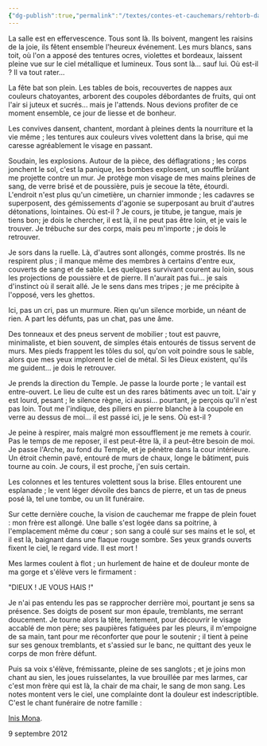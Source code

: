 ```yaml
---
{"dg-publish":true,"permalink":"/textes/contes-et-cauchemars/rehtorb-daed/","created":"2024-05-25T20:56:29.773+02:00","updated":"2024-05-25T08:30:31.442+02:00"}
---
```




La salle est en effervescence. Tous sont là. Ils boivent, mangent les raisins de la joie, ils fêtent ensemble l'heureux événement. Les murs blancs, sans toit, où l'on a apposé des tentures ocres, violettes et bordeaux, laissent pleine vue sur le ciel métallique et lumineux. Tous sont là... sauf lui. Où est-il ? Il va tout rater...

La fête bat son plein. Les tables de bois, recouvertes de nappes aux couleurs chatoyantes, arborent des coupoles débordantes de fruits, qui ont l'air si juteux et sucrés... mais je l'attends. Nous devions profiter de ce moment ensemble, ce jour de liesse et de bonheur.

Les convives dansent, chantent, mordant à pleines dents la nourriture et la vie même ; les tentures aux couleurs vives volettent dans la brise, qui me caresse agréablement le visage en passant.

Soudain, les explosions. Autour de la pièce, des déflagrations ; les corps jonchent le sol, c'est la panique, les bombes explosent, un souffle brûlant me projette contre un mur. Je protège mon visage de mes mains pleines de sang, de verre brisé et de poussière, puis je secoue la tête, étourdi. L'endroit n'est plus qu'un cimetière, un charnier immonde ; les cadavres se superposent, des gémissements d'agonie se superposant au bruit d'autres détonations, lointaines. Où est-il ? Je cours, je titube, je tangue, mais je tiens bon; je dois le chercher, il est là, il ne peut pas être loin, et je vais le trouver. Je trébuche sur des corps, mais peu m'importe ; je dois le retrouver.

Je sors dans la ruelle. Là, d'autres sont allongés, comme prostrés. Ils ne respirent plus ; il manque même des membres à certains d'entre eux, couverts de sang et de sable. Les quelques survivant courent au loin, sous les projections de poussière et de pierre. Il n'aurait pas fui... je sais d'instinct où il serait allé. Je le sens dans mes tripes ; je me précipite à l'opposé, vers les ghettos.

Ici, pas un cri, pas un murmure. Rien qu'un silence morbide, un néant de rien. A part les défunts, pas un chat, pas une âme.

Des tonneaux et des pneus servent de mobilier ; tout est pauvre, minimaliste, et bien souvent, de simples étais entourés de tissus servent de murs. Mes pieds frappent les tôles du sol, qu'on voit poindre sous le sable, alors que mes yeux implorent le ciel de métal. Si les Dieux existent, qu'ils me guident... je dois le retrouver.

Je prends la direction du Temple. Je passe la lourde porte ; le vantail est entre-ouvert. Le lieu de culte est un des rares bâtiments avec un toit. L'air y est lourd, pesant ; le silence règne, ici aussi... pourtant, je perçois qu'il n'est pas loin. Tout me l'indique, des piliers en pierre blanche à la coupole en verre au dessus de moi... il est passé ici, je le sens. Où est-il ?

Je peine à respirer, mais malgré mon essoufflement je me remets à courir. Pas le temps de me reposer, il est peut-être là, il a peut-être besoin de moi. Je passe l'Arche, au fond du Temple, et je pénètre dans la cour intérieure. Un étroit chemin pavé, entouré de murs de chaux, longe le bâtiment, puis tourne au coin. Je cours, il est proche, j'en suis certain.

Les colonnes et les tentures volettent sous la brise. Elles entourent une esplanade ; le vent léger dévoile des bancs de pierre, et un tas de pneus posé là, tel une tombe, ou un lit funéraire.

Sur cette dernière couche, la vision de cauchemar me frappe de plein fouet : mon frère est allongé. Une balle s'est logée dans sa poitrine, à l'emplacement même du cœur ; son sang a coulé sur ses mains et le sol, et il est là, baignant dans une flaque rouge sombre. Ses yeux grands ouverts fixent le ciel, le regard vide. Il est mort !

Mes larmes coulent à flot ; un hurlement de haine et de douleur monte de ma gorge et s'élève vers le firmament :

"DIEUX ! JE VOUS HAIS !"

Je n'ai pas entendu les pas se rapprocher derrière moi, pourtant je sens sa présence. Ses doigts de posent sur mon épaule, tremblants, me serrant doucement. Je tourne alors la tête, lentement, pour découvrir le visage accablé de mon père; ses paupières fatiguées par les pleurs, il m'empoigne de sa main, tant pour me réconforter que pour le soutenir ; il tient à peine sur ses genoux tremblants, et s'assied sur le banc, ne quittant des yeux le corps de mon frère défunt.

Puis sa voix s'élève, frémissante, pleine de ses sanglots ; et je joins mon chant au sien, les joues ruisselantes, la vue brouillée par mes larmes, car c'est mon frère qui est là, la chair de ma chair, le sang de mon sang. Les notes montent vers le ciel, une complainte dont la douleur est indescriptible. C'est le chant funéraire de notre famille :

[Inis Mona](https://www.youtube.com/watch?v=iijKLHCQw5o).

9 septembre 2012